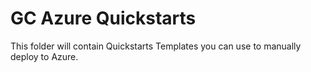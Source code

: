 # GC Azure Quickstarts

This folder will contain Quickstarts Templates you can use to manually deploy to Azure.
